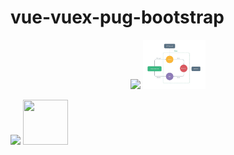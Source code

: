 # vue-vuex-pug-bootstrap

<p align="center">
  <a href="https://vuejs.org" target="_blank"><img width="100px"src="https://vuejs.org/images/logo.png"></a>
  
  <a href="https://github.com/vuejs/vuex">
    <img width="100px" src="https://raw.githubusercontent.com/vuejs/vuex/dev/docs/en/images/vuex.png">
  </a>
  
  <a href="https://github.com/pugjs/pug"><img src="https://cdn.rawgit.com/pugjs/pug-logo/eec436cee8fd9d1726d7839cbe99d1f694692c0c/SVG/pug-final-logo-_-colour-128.svg" width="100px" ></a>
  <a href="https://getbootstrap.com">
    <img src="https://getbootstrap.com/assets/brand/bootstrap-solid.svg" width=72 height=72>
  </a>

</p>

